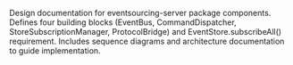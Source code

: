---
---

Design documentation for eventsourcing-server package components. Defines four building blocks (EventBus, CommandDispatcher, StoreSubscriptionManager, ProtocolBridge) and EventStore.subscribeAll() requirement. Includes sequence diagrams and architecture documentation to guide implementation.
